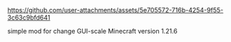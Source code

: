 https://github.com/user-attachments/assets/5e705572-716b-4254-9f55-3c63c9bfd641

simple mod for change GUI-scale 
Minecraft version 1.21.6
